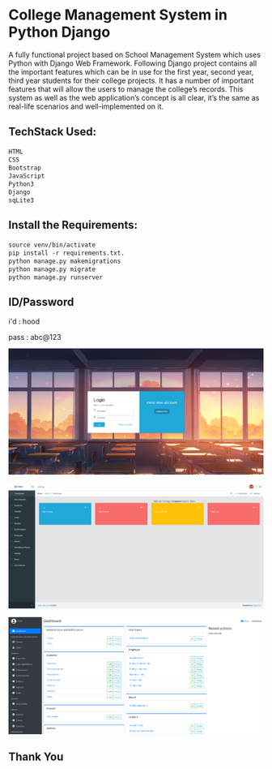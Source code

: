 # College Management System in Python Django



A fully functional project based on School Management System which uses Python with Django Web Framework. Following Django project contains all the important features which can be in use for the first year, second year, third year students for their college projects. It has a number of important features that will allow the users to manage the college’s records. This system as well as the web application’s concept is all clear, it’s the same as real-life scenarios and well-implemented on it. 





## TechStack Used: 

    HTML
    CSS
    Bootstrap
    JavaScript
    Python3
    Django
    sqLite3
    
    
    
   
   
 ## Install the Requirements:
 
    source venv/bin/activate
    pip install -r requirements.txt.
    python manage.py makemigrations
    python manage.py migrate
    python manage.py runserver  
    
    
 
## ID/Password
  
  
  i'd   : hood
  
  pass  : abc@123 
  


   

   
 
 
 
 ![alt text](https://raw.githubusercontent.com/robin113x/collegeManagementSystem/main/finalimages/1.png)

 
 
 
  ![alt text](https://raw.githubusercontent.com/robin113x/collegeManagementSystem/main/finalimages/2.png)



 ![alt text](https://raw.githubusercontent.com/robin113x/collegeManagementSystem/main/finalimages/3.png)
 
 
 
 
 ## Thank You

